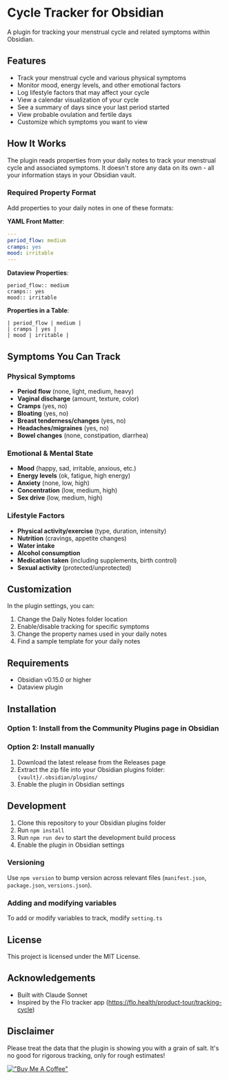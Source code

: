 # Cycle Tracker for Obsidian

A plugin for tracking your menstrual cycle and related symptoms within Obsidian.

## Features

- Track your menstrual cycle and various physical symptoms
- Monitor mood, energy levels, and other emotional factors
- Log lifestyle factors that may affect your cycle
- View a calendar visualization of your cycle
- See a summary of days since your last period started
- View probable ovulation and fertile days
- Customize which symptoms you want to view

## How It Works

The plugin reads properties from your daily notes to track your menstrual cycle and associated symptoms. It doesn't store any data on its own - all your information stays in your Obsidian vault.

### Required Property Format

Add properties to your daily notes in one of these formats:

**YAML Front Matter**:
```yaml
---
period_flow: medium
cramps: yes
mood: irritable
---
```

**Dataview Properties**:
```
period_flow:: medium
cramps:: yes
mood:: irritable
```

**Properties in a Table**:
```
| period_flow | medium |
| cramps | yes |
| mood | irritable |
```


## Symptoms You Can Track

### Physical Symptoms

- **Period flow** (none, light, medium, heavy)
- **Vaginal discharge** (amount, texture, color)
- **Cramps** (yes, no)
- **Bloating** (yes, no)
- **Breast tenderness/changes** (yes, no)
- **Headaches/migraines** (yes, no)
- **Bowel changes** (none, constipation, diarrhea)

### Emotional & Mental State

- **Mood** (happy, sad, irritable, anxious, etc.)
- **Energy levels** (ok, fatigue, high energy)
- **Anxiety** (none, low, high)
- **Concentration** (low, medium, high)
- **Sex drive** (low, medium, high)

### Lifestyle Factors

- **Physical activity/exercise** (type, duration, intensity)
- **Nutrition** (cravings, appetite changes)
- **Water intake**
- **Alcohol consumption**
- **Medication taken** (including supplements, birth control)
- **Sexual activity** (protected/unprotected)

## Customization

In the plugin settings, you can:

1. Change the Daily Notes folder location
2. Enable/disable tracking for specific symptoms
3. Change the property names used in your daily notes
4. Find a sample template for your daily notes

## Requirements

- Obsidian v0.15.0 or higher
- Dataview plugin

## Installation

### Option 1: Install from the Community Plugins page in Obsidian

### Option 2: Install manually

1. Download the latest release from the Releases page
2. Extract the zip file into your Obsidian plugins folder: `{vault}/.obsidian/plugins/`
3. Enable the plugin in Obsidian settings

## Development

1. Clone this repository to your Obsidian plugins folder
2. Run `npm install`
3. Run `npm run dev` to start the development build process
4. Enable the plugin in Obsidian settings

### Versioning
Use `npm version` to bump version across relevant files 
(`manifest.json`, `package.json`, `versions.json`).


### Adding and modifying variables
To add or modify variables to track, modify `setting.ts`

## License

This project is licensed under the MIT License.

## Acknowledgements

- Built with Claude Sonnet
- Inspired by the Flo tracker app (https://flo.health/product-tour/tracking-cycle)

## Disclaimer
Please treat the data that the plugin is showing you with a grain of salt. It's no good for rigorous 
tracking, only for rough estimates!

[!["Buy Me A Coffee"](https://www.buymeacoffee.com/assets/img/custom_images/orange_img.png)](https://www.buymeacoffee.com/alx_amber)
